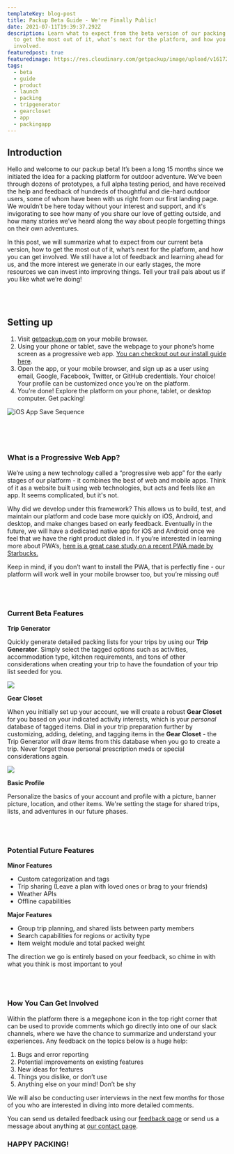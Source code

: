 ```yaml
---
templateKey: blog-post
title: Packup Beta Guide - We're Finally Public!
date: 2021-07-11T19:39:37.292Z
description: Learn what to expect from the beta version of our packing app, how
  to get the most out of it, what’s next for the platform, and how you can get
  involved.
featuredpost: true
featuredimage: https://res.cloudinary.com/getpackup/image/upload/v1617244442/getpackup/img_8155-2-2.jpg
tags:
  - beta
  - guide
  - product
  - launch
  - packing
  - tripgenerator
  - gearcloset
  - app
  - packingapp
---
```

## Introduction

Hello and welcome to our packup beta! It’s been a long 15 months since we initiated the idea for a packing platform for outdoor adventure. We’ve been through dozens of prototypes, a full alpha testing period, and have received the help and feedback of hundreds of thoughtful and die-hard outdoor users, some of whom have been with us right from our first landing page. We wouldn’t be here today without your interest and support, and it's invigorating to see how many of you share our love of getting outside, and how many stories we’ve heard along the way about people forgetting things on their own adventures.

In this post, we will summarize what to expect from our current beta version, how to get the most out of it, what’s next for the platform, and how you can get involved. We still have a lot of feedback and learning ahead for us, and the more interest we generate in our early stages, the more resources we can invest into improving things. Tell your trail pals about us if you like what we’re doing!

<br><br/>

## Setting up

1. Visit [getpackup.com](/) on your mobile browser.
2. Using your phone or tablet, save the webpage to your phone’s home screen as a progressive web app. [You can checkout out our install guide here](/install).
3. Open the app, or your mobile browser, and sign up as a user using email, Google, Facebook, Twitter, or GitHub credentials. Your choice! Your profile can be customized once you’re on the platform.
4. You’re done! Explore the platform on your phone, tablet, or desktop computer. Get packing!

![iOS App Save Sequence](https://res.cloudinary.com/getpackup/image/upload/v1626121231/getpackup/add-pwa_palqnl.jpg)

###### <Br></br>

### What is a Progressive Web App?

We’re using a new technology called a “progressive web app” for the early stages of our platform - it combines the best of web and mobile apps. Think of it as a website built using web technologies, but acts and feels like an app. It seems complicated, but it's not.

Why did we develop under this framework? This allows us to build, test, and maintain our platform and code base more quickly on iOS, Android, and desktop, and make changes based on early feedback. Eventually in the future, we will have a dedicated native app for iOS and Android once we feel that we have the right product dialed in. If you’re interested in learning more about PWA’s, [here is a great case study on a recent PWA made by Starbucks.](https://formidable.com/work/starbucks-progressive-web-app/)

Keep in mind, if you don’t want to install the PWA, that is perfectly fine - our platform will work well in your mobile browser too, but you’re missing out!

<br></br>

### Current Beta Features

**Trip Generator**

Quickly generate detailed packing lists for your trips by using our **Trip Generator**. Simply select the tagged options such as activities, accommodation type, kitchen requirements, and tons of other considerations when creating your trip to have the foundation of your trip list seeded for you.

![](https://res.cloudinary.com/getpackup/image/upload/v1626121272/getpackup/trip-generator_mbgqek.jpg)

**Gear Closet**

When you initially set up your account, we will create a robust **Gear Closet** for you based on your indicated activity interests, which is your _personal_ database of tagged items. Dial in your trip preparation further by customizing, adding, deleting, and tagging items in the **Gear Closet** - the Trip Generator will draw items from this database when you go to create a trip. Never forget those personal prescription meds or special considerations again.

![](https://res.cloudinary.com/getpackup/image/upload/v1626121295/getpackup/gear-closet_cjgpzm.jpg)

**Basic Profile**

Personalize the basics of your account and profile with a picture, banner picture, location, and other items. We're setting the stage for shared trips, lists, and adventures in our future phases.

<br></br>

### Potential Future Features

**Minor Features**

- Custom categorization and tags
- Trip sharing (Leave a plan with loved ones or brag to your friends)
- Weather APIs
- Offline capabilities

**Major Features**

- Group trip planning, and shared lists between party members
- Search capabilities for regions or activity type
- Item weight module and total packed weight

The direction we go is entirely based on your feedback, so chime in with what you think is most important to you!

<br></br>

### How You Can Get Involved

Within the platform there is a megaphone icon in the top right corner that can be used to provide comments which go directly into one of our slack channels, where we have the chance to summarize and understand your experiences. Any feedback on the topics below is a huge help:

1. Bugs and error reporting
2. Potential improvements on existing features
3. New ideas for features
4. Things you dislike, or don’t use
5. Anything else on your mind! Don’t be shy

We will also be conducting user interviews in the next few months for those of you who are interested in diving into more detailed comments.

You can send us detailed feedback using our [feedback page](/feedback) or send us a message about anything at [our contact page](/contact).

### HAPPY PACKING!
